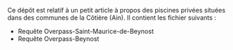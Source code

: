 Ce dépôt est relatif à un petit article à propos des piscines privées situées dans des communes de la Côtière (Ain). Il contient les fichier suivants :
* Requête Overpass-Saint-Maurice-de-Beynost
* Requête Overpass-Beynost

